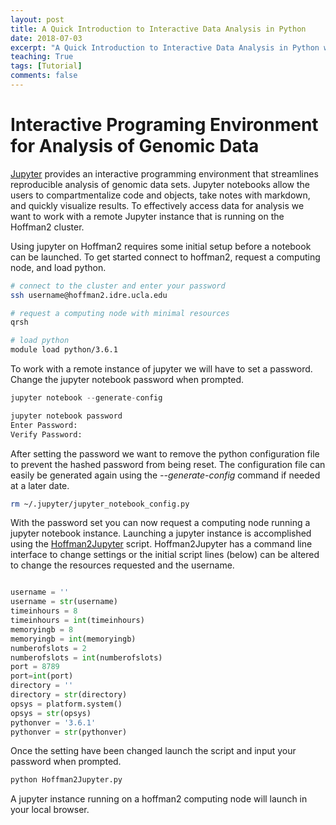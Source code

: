 ```yaml
---
layout: post
title: A Quick Introduction to Interactive Data Analysis in Python
date: 2018-07-03
excerpt: "A Quick Introduction to Interactive Data Analysis in Python with Jupyter"
teaching: True
tags: [Tutorial]
comments: false
---
```


# Interactive Programing Environment for Analysis of Genomic Data

[Jupyter](http://jupyter.org/) provides an interactive programming environment that streamlines reproducible analysis of genomic data sets.
Jupyter notebooks allow the users to compartmentalize code and objects, take notes with markdown, and quickly visualize results.
To effectively access data for analysis we want to work with a remote Jupyter instance that is running on the Hoffman2 cluster.

Using jupyter on Hoffman2 requires some initial setup before a notebook can be launched. To get started connect to hoffman2, request a computing node, and load python.  

```bash
# connect to the cluster and enter your password
ssh username@hoffman2.idre.ucla.edu

# request a computing node with minimal resources
qrsh

# load python
module load python/3.6.1
```

To work with a remote instance of jupyter we will have to set a password. Change the jupyter notebook password when prompted.

```python
jupyter notebook --generate-config

jupyter notebook password
Enter Password:
Verify Password:
```

After setting the password we want to remove the python configuration file to prevent the hashed password from being reset. The configuration file can easily be generated again using the *--generate-config* command if needed at a later date.

```bash
rm ~/.jupyter/jupyter_notebook_config.py
```

With the password set you can now request a computing node running a jupyter notebook instance. Launching a jupyter instance is accomplished using the [Hoffman2Jupyter](https://github.com/NuttyLogic/NuttyLogic.github.io/blob/master/posts/post_assets/interactive_data_analysis/Hoffman2Jupyter.py) script. Hoffman2Jupyter has a command line interface to change settings or the initial script lines (below) can be
altered to change the resources requested and the username.

```python

username = ''
username = str(username)
timeinhours = 8
timeinhours = int(timeinhours)
memoryingb = 8
memoryingb = int(memoryingb)
numberofslots = 2
numberofslots = int(numberofslots)
port = 8789
port=int(port)
directory = ''
directory = str(directory)
opsys = platform.system()
opsys = str(opsys)
pythonver = '3.6.1'
pythonver = str(pythonver)

```

Once the setting have been changed launch the script and input your password when prompted.  

```bash
python Hoffman2Jupyter.py
```

A jupyter instance running on a hoffman2 computing node will launch in your local browser.
